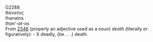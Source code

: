 <body>
  <p>G2288<br>  θάνατος  <br> thanatos  <br><i>than‘-at-os </i><br>From <a href="g2348.htm">2348</a>  (properly an adjective used as a noun) <i>death</i> (literally or figuratively): - X deadly, (be . . .) death.<br></p>
 </body>